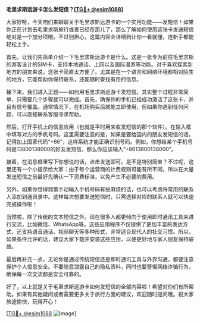 **毛里求斯远游卡怎么发短信？[[TG💪+ @esim1088](https://t.me/s/esim1088)]**

大家好呀，今天咱们来聊聊关于毛里求斯远游卡的一个实用功能——发短信！如果你正在计划去毛里求斯旅行或者已经在那儿了，那么了解如何使用这张卡发送短信绝对是一个加分项哦。不过别担心，这篇内容会详细到让你一看就懂，连新手都能轻松上手。

首先，让我们先简单介绍一下毛里求斯远游卡是什么。这是一张专为前往毛里求斯的游客设计的SIM卡，支持本地通话、上网以及国际漫游等功能。对于喜欢探索新地方的朋友来说，这张卡简直太方便了。尤其是在一个语言和网络环境都相对陌生的地方，它能帮助你保持联系，还能随时查找有用的信息。

接下来，我们进入正题——如何用毛里求斯远游卡发短信。其实整个过程非常简单，只需要几个步骤就可以完成。首先，确保你的手机已经成功激活了这张卡，并且有信号覆盖。通常情况下，在机场购买后就能立即使用，但如果你遇到任何问题，可以直接联系客服寻求帮助。

然后，打开手机上的信息应用（也就是平时用来收发短信的那个软件）。在输入框中填写对方的手机号码。这里需要注意的是，如果是要给国内的朋友发短信的话，记得加上国家代码“+86”，这样系统才能正确识别号码。例如，你想给某个手机号码是13800138000的好友发短信，那么你应该输入“+8613800138000”。

接着，在消息框里写下你想说的话，点击发送即可。是不是特别简单？不过呢，这里还有一个小提示给大家：由于每个运营商的计费规则可能有所不同，所以在大量发送短信之前最好先确认一下资费标准，以免产生不必要的费用。

另外，如果你觉得频繁手动输入手机号码有些麻烦的话，也可以考虑将常用的联系人添加到通讯录中。这样每次想要发送短信时，只需选择对应的联系人就可以快速完成操作啦！

当然啦，除了传统的文本短信之外，现在很多人都更倾向于使用即时通讯工具来进行交流，比如微信、WhatsApp等。这些应用程序不仅提供了更加丰富的表达方式，还支持语音通话、视频聊天等多种形式，非常适合现代人的社交习惯。所以，如果条件允许的话，建议大家下载并安装这些应用，以便更好地与家人朋友保持联络。

最后再补充一点，无论你是通过传统短信还是即时通讯工具与外界沟通，都要注意保护个人信息安全。不要随意泄露自己的隐私资料，同时也要警惕网络诈骗行为，确保每一次交流都是安全可靠的。

好了，以上就是关于毛里求斯远游卡如何发短信的全部内容啦！希望对你们有所帮助。如果有其他疑问或者需要更多关于旅行方面的建议，欢迎随时提问哦。祝大家旅途愉快，玩得开心！

[[TG💪+ @esim1088](https://t.me/s/esim1088) ![Image](https://i.postimg.cc/4NQfJmqS/Snipaste-2025-05-13-00-14-12.png)]